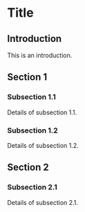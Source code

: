 # Title

## Introduction

This is an introduction.

## Section 1

### Subsection 1.1

Details of subsection 1.1.

### Subsection 1.2

Details of subsection 1.2.

## Section 2

### Subsection 2.1

Details of subsection 2.1.
